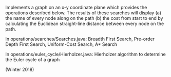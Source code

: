 Implements a graph on an x-y coordinate plane which provides the operations described below.
The results of these searches will display (a) the name of every node along on the path (b) the cost from start to end by calculating the Euclidean straight-line distance between every node on the path. 

In operations/searches/Searches.java:
Breadth First Search,
Pre-order Depth First Search,
Uniform-Cost Search,
A* Search

In operations/euler_cycle/Hierholzer.java:
Hierholzer algorithm to determine the Euler cycle of a graph

(Winter 2018)
